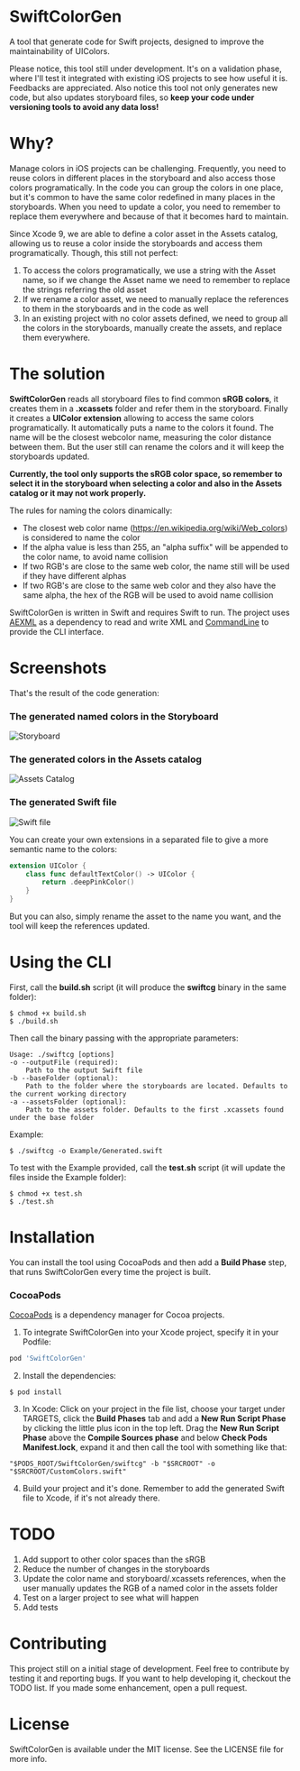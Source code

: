 # SwiftColorGen
A tool that generate code for Swift projects, designed to improve the maintainability of UIColors. 

Please notice, this tool still under development. It's on a validation phase, where I'll test it integrated with existing iOS projects to see how useful it is. Feedbacks are appreciated.
Also notice this tool not only generates new code, but also updates storyboard files, so **keep your code under versioning tools to avoid any data loss!**

# Why?

Manage colors in iOS projects can be challenging. Frequently, you need to reuse colors in different places in the storyboard and also access those colors programatically. In the code you can group the colors in one place, but it's common to have the same color redefined in many places in the storyboards. When you need to update a color, you need to remember to replace them everywhere and because of that it becomes hard to maintain.

Since Xcode 9, we are able to define a color asset in the Assets catalog, allowing us to reuse a color inside the storyboards and access them programatically. Though, this still not perfect:
1. To access the colors programatically, we use a string with the Asset name, so if we change the Asset name we need to remember to replace the strings referring the old asset
2. If we rename a color asset, we need to manually replace the references to them in the storyboards and in the code as well
3. In an existing project with no color assets defined, we need to group all the colors in the storyboards, manually create the assets, and replace them everywhere.

# The solution

**SwiftColorGen** reads all storyboard files to find common **sRGB colors**, it creates them in a **.xcassets** folder and refer them in the storyboard. Finally it creates a **UIColor extension** allowing to access the same colors programatically. It automatically puts a name to the colors it found. The name will be the closest webcolor name, measuring the color distance between them. But the user still can rename the colors and it will keep the storyboards updated.

**Currently, the tool only supports the sRGB color space, so remember to select it in the storyboard when selecting a color and also in the Assets catalog or it may not work properly.**

The rules for naming the colors dinamically:
- The closest web color name (https://en.wikipedia.org/wiki/Web_colors) is considered to name the color
- If the alpha value is less than 255, an "alpha suffix" will be appended to the color name, to avoid name collision
- If two RGB's are close to the same web color, the name still will be used if they have different alphas
- If two RGB's are close to the same web color and they also have the same alpha, the hex of the RGB will be used to avoid name collision

SwiftColorGen is written in Swift and requires Swift to run. The project uses [AEXML](https://github.com/tadija/AEXML) as a dependency to read and write XML and [CommandLine](https://github.com/jatoben/CommandLine) to provide the CLI interface.

# Screenshots
That's the result of the code generation:

### The generated named colors in the Storyboard
![Storyboard](https://github.com/fernandodelrio/SwiftColorGen/raw/master/Resources/Storyboard0.3.0.png)

### The generated colors in the Assets catalog
![Assets Catalog](https://github.com/fernandodelrio/SwiftColorGen/raw/master/Resources/Assets0.3.0.png)

### The generated Swift file
![Swift file](https://github.com/fernandodelrio/SwiftColorGen/raw/master/Resources/Swift0.3.0.png)

You can create your own extensions in a separated file to give a more semantic name to the colors:

```swift
extension UIColor {
    class func defaultTextColor() -> UIColor {
        return .deepPinkColor()
    }
}
```

But you can also, simply rename the asset to the name you want, and the tool will keep the references updated.

# Using the CLI
First, call the **build.sh** script (it will produce the **swiftcg** binary in the same folder):
```shell
$ chmod +x build.sh
$ ./build.sh
```

Then call the binary passing with the appropriate parameters:

```shell
Usage: ./swiftcg [options]
-o --outputFile (required):
    Path to the output Swift file
-b --baseFolder (optional):
    Path to the folder where the storyboards are located. Defaults to the current working directory
-a --assetsFolder (optional):
    Path to the assets folder. Defaults to the first .xcassets found under the base folder
 ```
 
Example:
```shell
$ ./swiftcg -o Example/Generated.swift
```

To test with the Example provided, call the **test.sh** script (it will update the files inside the Example folder):
```shell
$ chmod +x test.sh
$ ./test.sh
```

# Installation
You can install the tool using CocoaPods and then add a **Build Phase** step, that runs SwiftColorGen every time the project is built.

### CocoaPods
[CocoaPods](http://cocoapods.org) is a dependency manager for Cocoa projects.

1. To integrate SwiftColorGen into your Xcode project, specify it in your Podfile:
```ruby
pod 'SwiftColorGen'
```
2. Install the dependencies:

```shell
$ pod install
```
3. In Xcode: Click on your project in the file list, choose your target under TARGETS, click the **Build Phases** tab and add a **New Run Script Phase** by clicking the little plus icon in the top left. Drag the **New Run Script Phase** above the **Compile Sources phase** and below **Check Pods Manifest.lock**, expand it and then call the tool with something like that:
```shell
"$PODS_ROOT/SwiftColorGen/swiftcg" -b "$SRCROOT" -o "$SRCROOT/CustomColors.swift"
```
4. Build your project and it's done. Remember to add the generated Swift file to Xcode, if it's not already there.

# TODO
1. Add support to other color spaces than the sRGB
2. Reduce the number of changes in the storyboards
3. Update the color name and storyboard/.xcassets references, when the user manually updates the RGB of a named color in the assets folder
4. Test on a larger project to see what will happen
5. Add tests

# Contributing
This project still on a initial stage of development. Feel free to contribute by testing it and reporting bugs. If you want to help developing it, checkout the TODO list. If you made some enhancement, open a pull request.

# License
SwiftColorGen is available under the MIT license. See the LICENSE file for more info.
